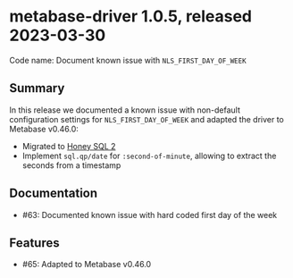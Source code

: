 # metabase-driver 1.0.5, released 2023-03-30

Code name: Document known issue with `NLS_FIRST_DAY_OF_WEEK`

## Summary

In this release we documented a known issue with non-default configuration settings for `NLS_FIRST_DAY_OF_WEEK` and adapted the driver to Metabase v0.46.0:
* Migrated to [Honey SQL 2](https://www.metabase.com/docs/latest/developers-guide/driver-changelog.html#honey-sql-2)
* Implement `sql.qp/date` for `:second-of-minute`, allowing to extract the seconds from a timestamp

## Documentation

* #63: Documented known issue with hard coded first day of the week

## Features

* #65: Adapted to Metabase v0.46.0
